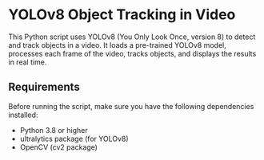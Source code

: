 # YOLOv8 Object Tracking in Video

This Python script uses YOLOv8 (You Only Look Once, version 8) to detect and track objects in a video. It loads a pre-trained YOLOv8 model, processes each frame of the video, tracks objects, and displays the results in real time.

## Requirements

Before running the script, make sure you have the following dependencies installed:

- Python 3.8 or higher
- ultralytics package (for YOLOv8)
- OpenCV (cv2 package)
